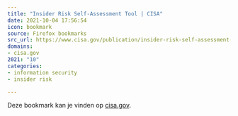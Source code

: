 ```yaml
---
title: "Insider Risk Self-Assessment Tool | CISA"
date: 2021-10-04 17:56:54
icon: bookmark
source: Firefox bookmarks
src_url: https://www.cisa.gov/publication/insider-risk-self-assessment-tool
domains:
- cisa.gov
2021: "10"
categories:
- information security
- insider risk

---
```

Deze bookmark kan je vinden op [cisa.gov](https://www.cisa.gov/publication/insider-risk-self-assessment-tool).

